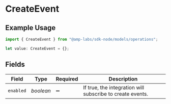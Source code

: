 # CreateEvent

## Example Usage

```typescript
import { CreateEvent } from "@amp-labs/sdk-node/models/operations";

let value: CreateEvent = {};
```

## Fields

| Field                                                     | Type                                                      | Required                                                  | Description                                               |
| --------------------------------------------------------- | --------------------------------------------------------- | --------------------------------------------------------- | --------------------------------------------------------- |
| `enabled`                                                 | *boolean*                                                 | :heavy_minus_sign:                                        | If true, the integration will subscribe to create events. |